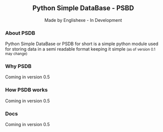 <h2 align="center">Python Simple DataBase - PSBD</h2>
<p align="center">Made by Englishexe - In Development</p>
<h3>About PSDB</h3>
<p>Python Simple DataBase or PSDB for short is a simple python module used for storing data in a semi readable format keeping it simple <small >(as of version 0.1 may change)</small></p>
<h3>Why PSDB</h3>
<p>Coming in version 0.5</p>
<h3>How PSDB works</h3>
<p>Coming in version 0.5</p>
<h3>Docs</h3>
<p>Coming in version 0.5</p>
